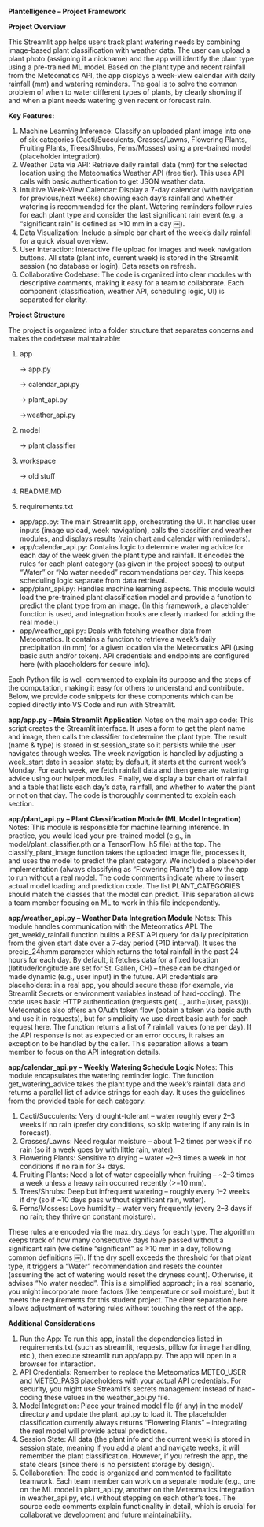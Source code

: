 **Plantelligence – Project Framework**

**Project Overview**

This Streamlit app helps users track plant watering needs by combining image-based plant classification with weather data. The user can upload a plant photo (assigning it a nickname) and the app will identify the plant type using a pre-trained ML model. Based on the plant type and recent rainfall from the Meteomatics API, the app displays a week-view calendar with daily rainfall (mm) and watering reminders. The goal is to solve the common problem of when to water different types of plants, by clearly showing if and when a plant needs watering given recent or forecast rain.

**Key Features:**
1. Machine Learning Inference: Classify an uploaded plant image into one of six categories (Cacti/Succulents, Grasses/Lawns, Flowering Plants, Fruiting Plants, Trees/Shrubs, Ferns/Mosses) using a pre-trained model (placeholder integration).
2. Weather Data via API: Retrieve daily rainfall data (mm) for the selected location using the Meteomatics Weather API (free tier). This uses API calls with basic authentication to get JSON weather data.
3. Intuitive Week-View Calendar: Display a 7-day calendar (with navigation for previous/next weeks) showing each day’s rainfall and whether watering is recommended for the plant. Watering reminders follow rules for each plant type and consider the last significant rain event (e.g. a “significant rain” is defined as >10 mm in a day ￼).
4. Data Visualization: Include a simple bar chart of the week’s daily rainfall for a quick visual overview.
5. User Interaction: Interactive file upload for images and week navigation buttons. All state (plant info, current week) is stored in the Streamlit session (no database or login). Data resets on refresh.
6. Collaborative Codebase: The code is organized into clear modules with descriptive comments, making it easy for a team to collaborate. Each component (classification, weather API, scheduling logic, UI) is separated for clarity.

**Project Structure**

The project is organized into a folder structure that separates concerns and makes the codebase maintainable:
1. app

   -> app.py
   
   -> calendar_api.py
   
   -> plant_api.py
   
   ->weather_api.py
   
3. model
   
   -> plant classifier
   
5. workspace
   
   -> old stuff
   
7. README.MD
   
9. requirements.txt

- app/app.py: The main Streamlit app, orchestrating the UI. It handles user inputs (image upload, week navigation), calls the classifier and weather modules, and displays results (rain chart and calendar with reminders).
- app/calendar_api.py: Contains logic to determine watering advice for each day of the week given the plant type and rainfall. It encodes the rules for each plant category (as given in the project specs) to output “Water” or “No water needed” recommendations per day. This keeps scheduling logic separate from data retrieval.
- app/plant_api.py: Handles machine learning aspects. This module would load the pre-trained plant classification model and provide a function to predict the plant type from an image. (In this framework, a placeholder function is used, and integration hooks are clearly marked for adding the real model.)
- app/weather_api.py: Deals with fetching weather data from Meteomatics. It contains a function to retrieve a week’s daily precipitation (in mm) for a given location via the Meteomatics API (using basic auth and/or token). API credentials and endpoints are configured here (with placeholders for secure info).

Each Python file is well-commented to explain its purpose and the steps of the computation, making it easy for others to understand and contribute. Below, we provide code snippets for these components which can be copied directly into VS Code and run with Streamlit.

**app/app.py – Main Streamlit Application**
Notes on the main app code: This script creates the Streamlit interface. It uses a form to get the plant name and image, then calls the classifier to determine the plant type. The result (name & type) is stored in st.session_state so it persists while the user navigates through weeks. The week navigation is handled by adjusting a week_start date in session state; by default, it starts at the current week’s Monday. For each week, we fetch rainfall data and then generate watering advice using our helper modules. Finally, we display a bar chart of rainfall and a table that lists each day’s date, rainfall, and whether to water the plant or not on that day. The code is thoroughly commented to explain each section.

**app/plant_api.py – Plant Classification Module (ML Model Integration)**
Notes: This module is responsible for machine learning inference. In practice, you would load your pre-trained model (e.g., in model/plant_classifier.pth or a TensorFlow .h5 file) at the top. The classify_plant_image function takes the uploaded image file, processes it, and uses the model to predict the plant category. We included a placeholder implementation (always classifying as “Flowering Plants”) to allow the app to run without a real model. The code comments indicate where to insert actual model loading and prediction code. The list PLANT_CATEGORIES should match the classes that the model can predict. This separation allows a team member focusing on ML to work in this file independently.

**app/weather_api.py – Weather Data Integration Module**
Notes: This module handles communication with the Meteomatics API. The get_weekly_rainfall function builds a REST API query for daily precipitation from the given start date over a 7-day period (P1D interval). It uses the precip_24h:mm parameter which returns the total rainfall in the past 24 hours for each day. By default, it fetches data for a fixed location (latitude/longitude are set for St. Gallen, CH) – these can be changed or made dynamic (e.g., user input) in the future. API credentials are placeholders: in a real app, you should secure these (for example, via Streamlit Secrets or environment variables instead of hard-coding). The code uses basic HTTP authentication (requests.get(..., auth=(user, pass))). Meteomatics also offers an OAuth token flow (obtain a token via basic auth and use it in requests), but for simplicity we use direct basic auth for each request here. The function returns a list of 7 rainfall values (one per day). If the API response is not as expected or an error occurs, it raises an exception to be handled by the caller. This separation allows a team member to focus on the API integration details.

**app/calendar_api.py – Weekly Watering Schedule Logic**
Notes: This module encapsulates the watering reminder logic. The function get_watering_advice takes the plant type and the week’s rainfall data and returns a parallel list of advice strings for each day. It uses the guidelines from the provided table for each category:
1. Cacti/Succulents: Very drought-tolerant – water roughly every 2–3 weeks if no rain (prefer dry conditions, so skip watering if any rain is in forecast).
2. Grasses/Lawns: Need regular moisture – about 1–2 times per week if no rain (so if a week goes by with little rain, water).
3. Flowering Plants: Sensitive to drying – water ~2–3 times a week in hot conditions if no rain for 3+ days.
4. Fruiting Plants: Need a lot of water especially when fruiting – ~2–3 times a week unless a heavy rain occurred recently (>=10 mm).
5. Trees/Shrubs: Deep but infrequent watering – roughly every 1–2 weeks if dry (so if ~10 days pass without significant rain, water).
6. Ferns/Mosses: Love humidity – water very frequently (every 2–3 days if no rain; they thrive on constant moisture).

These rules are encoded via the max_dry_days for each type. The algorithm keeps track of how many consecutive days have passed without a significant rain (we define “significant” as ≥10 mm in a day, following common definitions ￼). If the dry spell exceeds the threshold for that plant type, it triggers a “Water” recommendation and resets the counter (assuming the act of watering would reset the dryness count). Otherwise, it advises “No water needed”. This is a simplified approach; in a real scenario, you might incorporate more factors (like temperature or soil moisture), but it meets the requirements for this student project. The clear separation here allows adjustment of watering rules without touching the rest of the app.

**Additional Considerations**
1. Run the App: To run this app, install the dependencies listed in requirements.txt (such as streamlit, requests, pillow for image handling, etc.), then execute streamlit run app/app.py. The app will open in a browser for interaction.
2. API Credentials: Remember to replace the Meteomatics METEO_USER and METEO_PASS placeholders with your actual API credentials. For security, you might use Streamlit’s secrets management instead of hard-coding these values in the weather_api.py file.
3. Model Integration: Place your trained model file (if any) in the model/ directory and update the plant_api.py to load it. The placeholder classification currently always returns “Flowering Plants” – integrating the real model will provide actual predictions.
4. Session State: All data (the plant info and the current week) is stored in session state, meaning if you add a plant and navigate weeks, it will remember the plant classification. However, if you refresh the app, the state clears (since there is no persistent storage by design).
5. Collaboration: The code is organized and commented to facilitate teamwork. Each team member can work on a separate module (e.g., one on the ML model in plant_api.py, another on the Meteomatics integration in weather_api.py, etc.) without stepping on each other’s toes. The source code comments explain functionality in detail, which is crucial for collaborative development and future maintainability.
